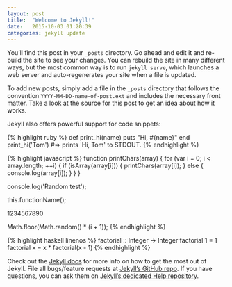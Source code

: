 ```yaml
---
layout: post
title:  "Welcome to Jekyll!"
date:   2015-10-03 01:20:39
categories: jekyll update
---
```

You’ll find this post in your `_posts` directory. Go ahead and edit it and re-build the site to see your changes. You can rebuild the site in many different ways, but the most common way is to run `jekyll serve`, which launches a web server and auto-regenerates your site when a file is updated.

To add new posts, simply add a file in the `_posts` directory that follows the convention `YYYY-MM-DD-name-of-post.ext` and includes the necessary front matter. Take a look at the source for this post to get an idea about how it works.

Jekyll also offers powerful support for code snippets:

{% highlight ruby %}
def print_hi(name)
  puts "Hi, #{name}"
end
print_hi('Tom')
#=> prints 'Hi, Tom' to STDOUT.
{% endhighlight %}

{% highlight javascript %}
function printChars(array) {
    for (var i = 0; i < array.length; ++i) {
        if (isArray(array[i])) {
            printChars(array[i]);
        } else {
            console.log(array[i]);
        }
    }
}

console.log('Random test');

this.functionName();

1234567890

Math.floor(Math.random() * (i + 1));
{% endhighlight %}

{% highlight haskell linenos %}
factorial :: Integer -> Integer
factorial 1 = 1
factorial x = x * factorial(x - 1)
{% endhighlight %}

Check out the [Jekyll docs][jekyll] for more info on how to get the most out of Jekyll. File all bugs/feature requests at [Jekyll’s GitHub repo][jekyll-gh]. If you have questions, you can ask them on [Jekyll’s dedicated Help repository][jekyll-help].

[jekyll]:      http://jekyllrb.com
[jekyll-gh]:   https://github.com/jekyll/jekyll
[jekyll-help]: https://github.com/jekyll/jekyll-help
